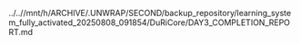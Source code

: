 ../..//mnt/h/ARCHIVE/.UNWRAP/SECOND/backup_repository/learning_system_fully_activated_20250808_091854/DuRiCore/DAY3_COMPLETION_REPORT.md
